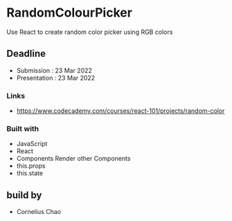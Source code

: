 # RandomColourPicker

Use React to create random color picker using RGB colors

## Deadline

- Submission    : 23 Mar 2022
- Presentation  : 23 Mar 2022

### Links

- https://www.codecademy.com/courses/react-101/projects/random-color


### Built with

- JavaScript
- React
- Components Render other Components 
- this.props
- this.state

## build by

- Cornelius Chao
